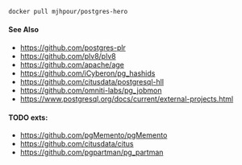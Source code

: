 ```sh
docker pull mjhpour/postgres-hero
```

#### See Also
- https://github.com/postgres-plr
- https://github.com/plv8/plv8
- https://github.com/apache/age
- https://github.com/iCyberon/pg_hashids
- https://github.com/citusdata/postgresql-hll
- https://github.com/omniti-labs/pg_jobmon
- https://www.postgresql.org/docs/current/external-projects.html

#### TODO exts:
- https://github.com/pgMemento/pgMemento
- https://github.com/citusdata/citus
- https://github.com/pgpartman/pg_partman
